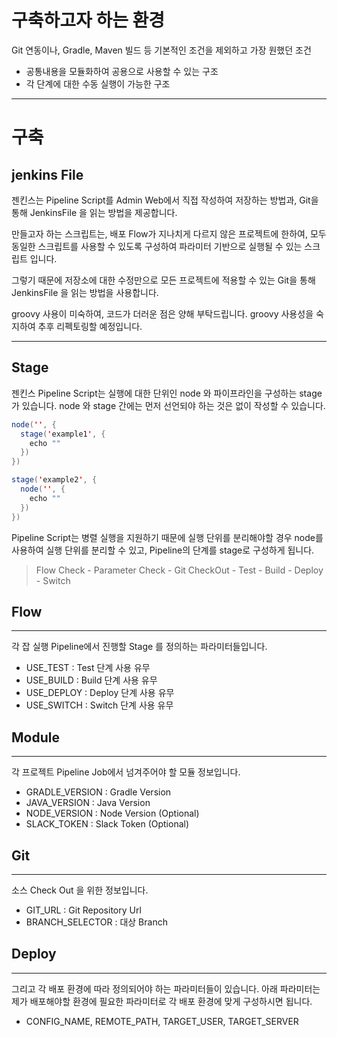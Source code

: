 # 구축하고자 하는 환경
Git 연동이나, Gradle, Maven 빌드 등 기본적인 조건을 제외하고 가장 원했던 조건
- 공통내용을 모듈화하여 공용으로 사용할 수 있는 구조
- 각 단계에 대한 수동 실행이 가능한 구조

--- 

# 구축
## jenkins File
젠킨스는 Pipeline Script를 Admin Web에서 직접 작성하여 저장하는 방법과, Git을 통해 JenkinsFile 을 읽는 방법을 제공합니다.

만들고자 하는 스크립트는, 배포 Flow가 지나치게 다르지 않은 프로젝트에 한하여, 모두 동일한 스크립트를 사용할 수 있도록 구성하여 파라미터 기반으로 실행될 수 있는 스크립트 입니다.

그렇기 때문에 저장소에 대한 수정만으로 모든 프로젝트에 적용할 수 있는 Git을 통해 JenkinsFile 을 읽는 방법을 사용합니다.

groovy 사용이 미숙하여, 코드가 더러운 점은 양해 부탁드립니다. groovy 사용성을 숙지하여 추후 리펙토링할 예정입니다.

---

## Stage
젠킨스 Pipeline Script는 실행에 대한 단위인 node 와 파이프라인을 구성하는 stage가 있습니다. node 와 stage 간에는 먼저 선언되야 하는 것은 없이 작성할 수 있습니다.

``` java
node('', {
  stage('example1', {
    echo ""
  })
})

stage('example2', {
  node('', {
    echo ""
  })
})
```
Pipeline Script는 병렬 실행을 지원하기 때문에 실행 단위를 분리해야할 경우 node를 사용하여 실행 단위를 분리할 수 있고, Pipeline의 단계를 stage로 구성하게 됩니다.

> Flow Check - Parameter Check - Git CheckOut - Test - Build - Deploy - Switch

## Flow
---
각 잡 실행 Pipeline에서 진행할 Stage 를 정의하는 파라미터들입니다.

- USE_TEST : Test 단계 사용 유무
- USE_BUILD : Build 단계 사용 유무
- USE_DEPLOY : Deploy 단계 사용 유무
- USE_SWITCH : Switch 단계 사용 유무

## Module
---
각 프로젝트 Pipeline Job에서 넘겨주어야 할 모듈 정보입니다.

- GRADLE_VERSION : Gradle Version
- JAVA_VERSION : Java Version
- NODE_VERSION : Node Version (Optional)
- SLACK_TOKEN : Slack Token (Optional)

## Git
---
소스 Check Out 을 위한 정보입니다.

- GIT_URL : Git Repository Url
- BRANCH_SELECTOR : 대상 Branch

## Deploy
---
그리고 각 배포 환경에 따라 정의되어야 하는 파라미터들이 있습니다. 아래 파라미터는 제가 배포해야할 환경에 필요한 파라미터로 각 배포 환경에 맞게 구성하시면 됩니다.

- CONFIG_NAME, REMOTE_PATH, TARGET_USER, TARGET_SERVER

